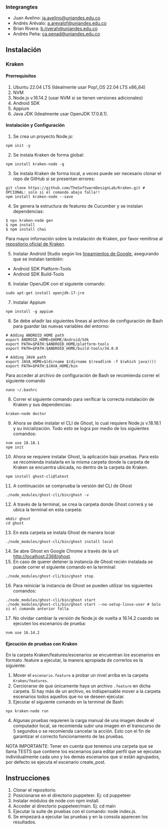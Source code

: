 ### Integrangtes

- Juan Avelino: ja.avelino@uniandes.edu.co
- Andrés Arévalo: a.arevalof@uniandes.edu.co
- Brian Rivera: b.riverah@uniandes.edu.co
- Andrés Peña: ca.penad@uniandes.edu.co


## Instalación

### Kraken

#### Prerrequisitos

1. Ubuntu 22.04 LTS (Idealmente usar Pop!_OS 22.04 LTS x86_64)
2. NVM
3. Node.js v.16.14.2 (usar NVM si se tienen versiones adicionales)
4. Android SDK
5. Appium
6. Java JDK (Idealmente usar OpenJDK 17.0.8.1).

#### Instalación y Configuración

1. Se crea un proyecto Node.js:

```
npm init -y
```

2. Se instala Kraken de forma global:

```
npm install kraken-node -g
```

3. Se instala Kraken de forma local, a veces puede ser necesario clonar el repo de GitHub si se presentan errores:

```
git clone https://github.com/TheSoftwareDesignLab/Kraken.git # OPCIONAL: solo si el comando abajo falla!!
npm install kraken-node --save
```

4. Se genera la estructura de features de Cucumber y se instalan dependencias:

```
$ npx kraken-node gen
$ npm install
$ npm install chai
```

Para mayor infornación sobre la instalación de Kraken, por favor remitirse al [repositorio oficial de Kraken](https://github.com/TheSoftwareDesignLab/Kraken). 

5. Instalar Android Studio según los [lineamientos de Google](https://developer.android.com/codelabs/basic-android-kotlin-compose-install-android-studio#0), asegurando que se instalan también:
  - Android SDK Platform-Tools
  - Android SDK Build-Tools

6. Instalar OpenJDK con el siguiente comando:

```
sudo apt-get install openjdk-17-jre
```

7. Instalar Appium

```
npm install -g appium
```

8. Se debe añadir las siguientes líneas al archivo de configuración de Bash para guardar las nuevas variables del entorno:

```
# Adding ANDROID_HOME path
export ANDROID_HOME=$HOME/Android/Sdk
export PATH=$PATH:$ANDROID_HOME/platform-tools
export PATH=$PATH:$ANDROID_HOME/build-tools/34.0.0

# Adding JAVA path
export JAVA_HOME=$(dirname $(dirname $(readlink -f $(which java))))
export PATH=$PATH:$JAVA_HOME/bin
```

Para acceder al archivo de configuración de Bash se recomienda correr el siguiente comando

```
nano ~/.bashrc
```

8. Correr el siguiente comando para verificar la correcta instalación de Kraken y sus dependencias:

```
kraken-node doctor
```

9. Ahora se debe instalar el CLI de Ghost, lo cual requiere Node.js v.18.18.1 y su inicialización. Todo esto se logra por medio de los siguientes comandos:

```
nvm use 18.18.1
npm init
```
    
10. Ahora se requiere instalar Ghost, la aplicación bajo pruebas. Para esto se recomienda instalarla en la misma carpeta donde la carpeta de Kraken se encuentra ubicada, no dentro de la carpeta de Kraken. 

```
npm install ghost-cli@latest
```

11. A continuación se comprueba la versión del CLI de Ghost

```
./node_modules/ghost-cli/bin/ghost -v
```

12. A través de la terminal, se crea la carpeta donde Ghost correrá y se ubica la terminal en esta carpeta:
    
```
mkdir ghost
cd ghost
```

13. En esta carpeta se instala Ghost de manera local:

```
./node_modules/ghost-cli/bin/ghost install local
```

14. Se abre Ghost en Google Chrome a través de la url [http://localhost:2368/ghost](http://localhost:2368/ghost).
15. En caso de querer detener la instancia de Ghost recién instalada se puede correr el siguiente comando en la terminal:

```
./node_modules/ghost-cli/bin/ghost stop
```
  
16.  Para reiniciar la instancia de Ghost se pueden utilizar los siguientes comandos:

```
./node_modules/ghost-cli/bin/ghost start
./node_modules/ghost-cli/bin/ghost start --no-setup-linux-user # Solo si el comando anterior falla
```

17. No olvidar cambiar la versión de Node.js de vuelta a 16.14.2 cuando se ejecuten los escenarios de prueba:

```
nvm use 16.14.2
```

#### Ejecución de pruebas con Kraken

En la carpeta Kraken/features/escenarios se encuentran los escenarios en formato .feature a ejecutar, la manera apropiada de correrlos es la siguiente:

1. Mover el `escenario.feature` a probar un nivel arriba en la carpeta `Kraken/features`.
2. Cerciorarse de que únicamente haya un archivo `.feature` en dicha carpeta. Si hay más de un archivo, es indispensable mover a la carpeta escenarios todos aquellos que no se deseen ejecutar.
3. Ejecutar el siguiente comando en la terminal de Bash:

```
npx kraken-node run
```

4. Algunas pruebas requieren la carga manual de una imagen desde el computador local, se recomienda subir una imagen en el transcurso de 5 segundos o se recomienda cancelar la acción. Esto con el fin de garantizar el correcto funcionamiento de las pruebas.


NOTA IMPORTANTE: Tener en cuenta que tenemos una carpeta que se llama TESTS que contiene los escenarios para editar perfil que se ejecutan individualmente cada uno y los demás escenarios que sí están agrupados, por defecto se ejecuta el escenario create_post.
## Instrucciones

1. Clonar el repositorio.
2. Posicionarse en el directorio puppeteer. Ej: cd puppeteer
3. Instalar módulos de node con npm install.
4. Acceder al directorio puppeteer/main. Ej: cd main
5. Ejecutar la suite de pruebas con el comando: node index.js.
6. Se empezará a ejecutar las pruebas y en la consola aparecen los resultados.
